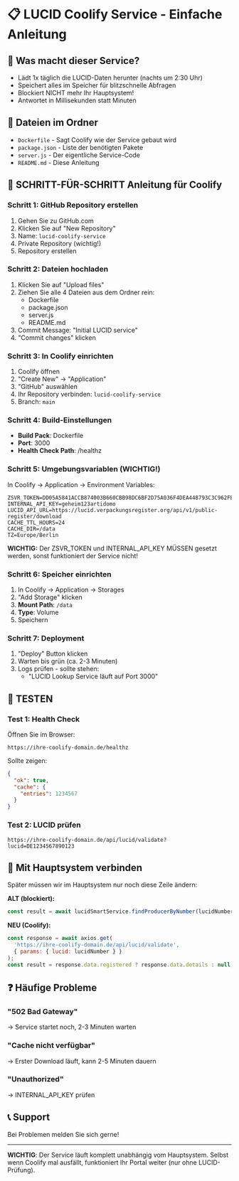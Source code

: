 # 📋 LUCID Coolify Service - Einfache Anleitung

## 🎯 Was macht dieser Service?
- Lädt 1x täglich die LUCID-Daten herunter (nachts um 2:30 Uhr)
- Speichert alles im Speicher für blitzschnelle Abfragen
- Blockiert NICHT mehr Ihr Hauptsystem!
- Antwortet in Millisekunden statt Minuten

## 📁 Dateien im Ordner
- `Dockerfile` - Sagt Coolify wie der Service gebaut wird
- `package.json` - Liste der benötigten Pakete
- `server.js` - Der eigentliche Service-Code
- `README.md` - Diese Anleitung

## 🚀 SCHRITT-FÜR-SCHRITT Anleitung für Coolify

### Schritt 1: GitHub Repository erstellen
1. Gehen Sie zu GitHub.com
2. Klicken Sie auf "New Repository" 
3. Name: `lucid-coolify-service`
4. Private Repository (wichtig!)
5. Repository erstellen

### Schritt 2: Dateien hochladen
1. Klicken Sie auf "Upload files"
2. Ziehen Sie alle 4 Dateien aus dem Ordner rein:
   - Dockerfile
   - package.json  
   - server.js
   - README.md
3. Commit Message: "Initial LUCID service"
4. "Commit changes" klicken

### Schritt 3: In Coolify einrichten
1. Coolify öffnen
2. "Create New" → "Application"
3. "GitHub" auswählen
4. Ihr Repository verbinden: `lucid-coolify-service`
5. Branch: `main`

### Schritt 4: Build-Einstellungen
- **Build Pack**: Dockerfile
- **Port**: 3000
- **Health Check Path**: /healthz

### Schritt 5: Umgebungsvariablen (WICHTIG!)
In Coolify → Application → Environment Variables:

```
ZSVR_TOKEN=DD05A5841ACCB874003B660CBB98DC6BF2D75A036F4DEA448793C3C962FEF3E7
INTERNAL_API_KEY=geheim123artidomo
LUCID_API_URL=https://lucid.verpackungsregister.org/api/v1/public-register/download
CACHE_TTL_HOURS=24
CACHE_DIR=/data
TZ=Europe/Berlin
```

**WICHTIG:** Der ZSVR_TOKEN und INTERNAL_API_KEY MÜSSEN gesetzt werden, sonst funktioniert der Service nicht!

### Schritt 6: Speicher einrichten
1. In Coolify → Application → Storages
2. "Add Storage" klicken
3. **Mount Path**: `/data`
4. **Type**: Volume
5. Speichern

### Schritt 7: Deployment
1. "Deploy" Button klicken
2. Warten bis grün (ca. 2-3 Minuten)
3. Logs prüfen - sollte stehen:
   - "LUCID Lookup Service läuft auf Port 3000"

## 🧪 TESTEN

### Test 1: Health Check
Öffnen Sie im Browser:
```
https://ihre-coolify-domain.de/healthz
```

Sollte zeigen:
```json
{
  "ok": true,
  "cache": {
    "entries": 1234567
  }
}
```

### Test 2: LUCID prüfen
```
https://ihre-coolify-domain.de/api/lucid/validate?lucid=DE1234567890123
```

## 🔌 Mit Hauptsystem verbinden

Später müssen wir im Hauptsystem nur noch diese Zeile ändern:

**ALT (blockiert):**
```javascript
const result = await lucidSmartService.findProducerByNumber(lucidNumber);
```

**NEU (Coolify):**
```javascript
const response = await axios.get(
  'https://ihre-coolify-domain.de/api/lucid/validate',
  { params: { lucid: lucidNumber } }
);
const result = response.data.registered ? response.data.details : null;
```

## ❓ Häufige Probleme

### "502 Bad Gateway"
→ Service startet noch, 2-3 Minuten warten

### "Cache nicht verfügbar"
→ Erster Download läuft, kann 2-5 Minuten dauern

### "Unauthorized"
→ INTERNAL_API_KEY prüfen

## 📞 Support
Bei Problemen melden Sie sich gerne!

---
**WICHTIG**: Der Service läuft komplett unabhängig vom Hauptsystem. 
Selbst wenn Coolify mal ausfällt, funktioniert Ihr Portal weiter (nur ohne LUCID-Prüfung).
